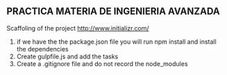 ## PRACTICA MATERIA DE INGENIERIA AVANZADA

Scaffoling of the project
http://www.initializr.com/

1. if we have the the package.json file you will run npm install and install the dependencies
2. Create gulpfile.js and add the tasks
3. Create a .gitignore file and do not record the node_modules
